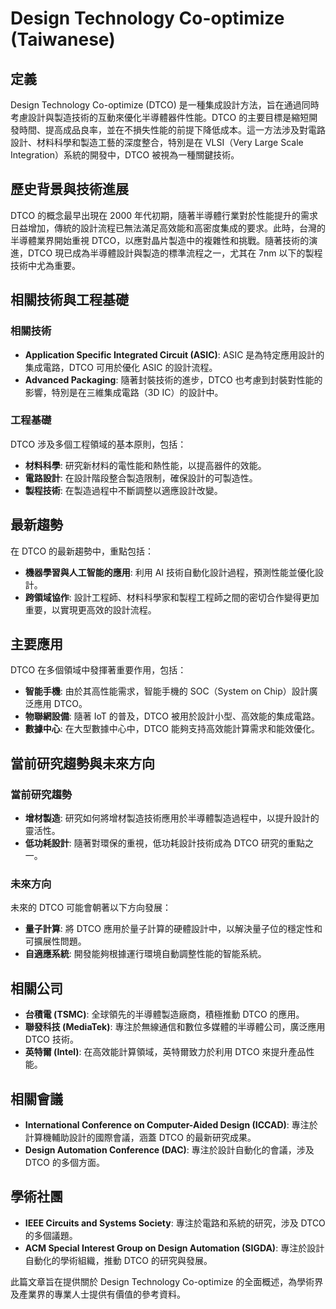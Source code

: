 # Design Technology Co-optimize (Taiwanese)

## 定義
Design Technology Co-optimize (DTCO) 是一種集成設計方法，旨在通過同時考慮設計與製造技術的互動來優化半導體器件性能。DTCO 的主要目標是縮短開發時間、提高成品良率，並在不損失性能的前提下降低成本。這一方法涉及對電路設計、材料科學和製造工藝的深度整合，特別是在 VLSI（Very Large Scale Integration）系統的開發中，DTCO 被視為一種關鍵技術。

## 歷史背景與技術進展
DTCO 的概念最早出現在 2000 年代初期，隨著半導體行業對於性能提升的需求日益增加，傳統的設計流程已無法滿足高效能和高密度集成的要求。此時，台灣的半導體業界開始重視 DTCO，以應對晶片製造中的複雜性和挑戰。隨著技術的演進，DTCO 現已成為半導體設計與製造的標準流程之一，尤其在 7nm 以下的製程技術中尤為重要。

## 相關技術與工程基礎
### 相關技術
- **Application Specific Integrated Circuit (ASIC)**: ASIC 是為特定應用設計的集成電路，DTCO 可用於優化 ASIC 的設計流程。
- **Advanced Packaging**: 隨著封裝技術的進步，DTCO 也考慮到封裝對性能的影響，特別是在三維集成電路（3D IC）的設計中。

### 工程基礎
DTCO 涉及多個工程領域的基本原則，包括：
- **材料科學**: 研究新材料的電性能和熱性能，以提高器件的效能。
- **電路設計**: 在設計階段整合製造限制，確保設計的可製造性。
- **製程技術**: 在製造過程中不斷調整以適應設計改變。

## 最新趨勢
在 DTCO 的最新趨勢中，重點包括：
- **機器學習與人工智能的應用**: 利用 AI 技術自動化設計過程，預測性能並優化設計。
- **跨領域協作**: 設計工程師、材料科學家和製程工程師之間的密切合作變得更加重要，以實現更高效的設計流程。

## 主要應用
DTCO 在多個領域中發揮著重要作用，包括：
- **智能手機**: 由於其高性能需求，智能手機的 SOC（System on Chip）設計廣泛應用 DTCO。
- **物聯網設備**: 隨著 IoT 的普及，DTCO 被用於設計小型、高效能的集成電路。
- **數據中心**: 在大型數據中心中，DTCO 能夠支持高效能計算需求和能效優化。

## 當前研究趨勢與未來方向
### 當前研究趨勢
- **增材製造**: 研究如何將增材製造技術應用於半導體製造過程中，以提升設計的靈活性。
- **低功耗設計**: 隨著對環保的重視，低功耗設計技術成為 DTCO 研究的重點之一。

### 未來方向
未來的 DTCO 可能會朝著以下方向發展：
- **量子計算**: 將 DTCO 應用於量子計算的硬體設計中，以解決量子位的穩定性和可擴展性問題。
- **自適應系統**: 開發能夠根據運行環境自動調整性能的智能系統。

## 相關公司
- **台積電 (TSMC)**: 全球領先的半導體製造廠商，積極推動 DTCO 的應用。
- **聯發科技 (MediaTek)**: 專注於無線通信和數位多媒體的半導體公司，廣泛應用 DTCO 技術。
- **英特爾 (Intel)**: 在高效能計算領域，英特爾致力於利用 DTCO 來提升產品性能。

## 相關會議
- **International Conference on Computer-Aided Design (ICCAD)**: 專注於計算機輔助設計的國際會議，涵蓋 DTCO 的最新研究成果。
- **Design Automation Conference (DAC)**: 專注於設計自動化的會議，涉及 DTCO 的多個方面。

## 學術社團
- **IEEE Circuits and Systems Society**: 專注於電路和系統的研究，涉及 DTCO 的多個議題。
- **ACM Special Interest Group on Design Automation (SIGDA)**: 專注於設計自動化的學術組織，推動 DTCO 的研究與發展。

此篇文章旨在提供關於 Design Technology Co-optimize 的全面概述，為學術界及產業界的專業人士提供有價值的參考資料。
